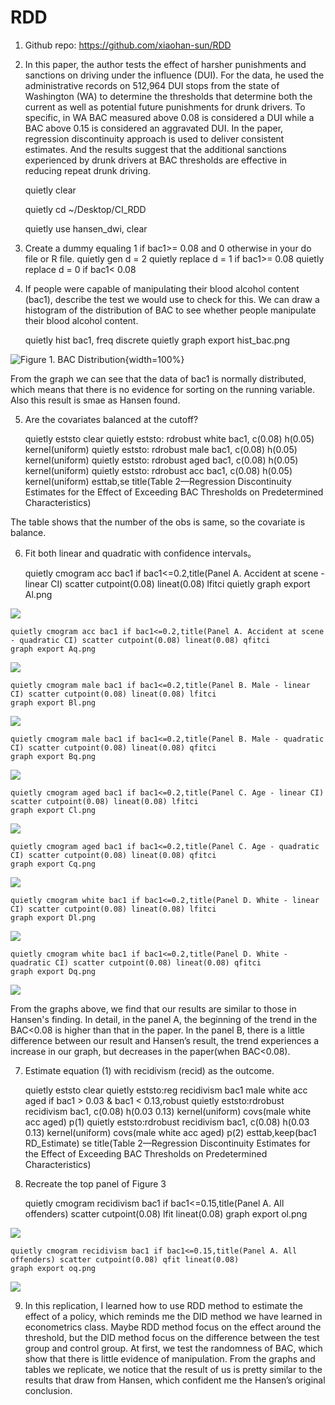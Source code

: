 # RDD
1. Github repo: https://github.com/xiaohan-sun/RDD


2. In this paper, the author tests the effect of harsher punishments and sanctions on driving under the influence (DUI). For the data, he used the administrative records on 512,964 DUI stops from the state of Washington (WA) to determine the thresholds that determine both the current as well as potential future punishments for drunk drivers. To specific, in WA BAC measured above 0.08 is considered a DUI while a BAC above 0.15 is considered an aggravated DUI. In the paper, regression discontinuity approach is used to deliver consistent estimates. And the results suggest that the additional sanctions experienced by drunk drivers at BAC thresholds are effective in reducing repeat drunk driving. 
    
    quietly clear

    quietly cd ~/Desktop/CI_RDD

    quietly use hansen_dwi, clear


3. Create a dummy equaling 1 if bac1>= 0.08 and 0 otherwise in your do file or R file.
	quietly gen d = 2
	quietly replace d = 1 if bac1>= 0.08
	quietly replace d = 0 if bac1< 0.08


4. If people were capable of manipulating their blood alcohol content (bac1), describe the test we would use to check for this. 
We can draw a histogram of the distribution of BAC to see whether people manipulate their blood alcohol content.

    quietly hist bac1, freq discrete
    quietly graph export hist_bac.png

![Figure 1. BAC Distribution](hist_bac.png){width=100%}

From the graph we can see that the data of bac1 is normally distributed, which means that there is no evidence for sorting on the running variable. Also this result is smae as Hansen found.


5. Are the covariates balanced at the cutoff?

    quietly eststo clear
    quietly eststo: rdrobust white bac1, c(0.08) h(0.05) kernel(uniform)
    quietly eststo: rdrobust male bac1, c(0.08) h(0.05) kernel(uniform)
    quietly eststo: rdrobust aged bac1, c(0.08) h(0.05) kernel(uniform)
    quietly eststo: rdrobust acc bac1, c(0.08) h(0.05) kernel(uniform)
    esttab,se title(Table 2—Regression Discontinuity Estimates for the Effect of Exceeding BAC Thresholds on Predetermined Characteristics)

The table shows that the number of the obs is same, so the covariate is balance.


6. Fit both linear and quadratic with confidence intervals。

    quietly cmogram acc bac1 if bac1<=0.2,title(Panel A. Accident at scene - linear CI) scatter cutpoint(0.08) lineat(0.08) lfitci
    quietly graph export Al.png

![](Al.png)

    quietly cmogram acc bac1 if bac1<=0.2,title(Panel A. Accident at scene - quadratic CI) scatter cutpoint(0.08) lineat(0.08) qfitci
    graph export Aq.png

![](Aq.png)

    quietly cmogram male bac1 if bac1<=0.2,title(Panel B. Male - linear CI) scatter cutpoint(0.08) lineat(0.08) lfitci
    graph export Bl.png

![](Bl.png)

    quietly cmogram male bac1 if bac1<=0.2,title(Panel B. Male - quadratic CI) scatter cutpoint(0.08) lineat(0.08) qfitci
    graph export Bq.png

![](Bq.png)

    quietly cmogram aged bac1 if bac1<=0.2,title(Panel C. Age - linear CI) scatter cutpoint(0.08) lineat(0.08) lfitci
    graph export Cl.png

![](Cl.png)    

    quietly cmogram aged bac1 if bac1<=0.2,title(Panel C. Age - quadratic CI) scatter cutpoint(0.08) lineat(0.08) qfitci
    graph export Cq.png

![](Cq.png)

    quietly cmogram white bac1 if bac1<=0.2,title(Panel D. White - linear CI) scatter cutpoint(0.08) lineat(0.08) lfitci
    graph export Dl.png

![](Dl.png)  

    quietly cmogram white bac1 if bac1<=0.2,title(Panel D. White - quadratic CI) scatter cutpoint(0.08) lineat(0.08) qfitci
    graph export Dq.png

![](Dq.png)

From the graphs above, we find that our results are similar to those in Hansen's finding. In detail, in the panel A, the beginning of the trend in the BAC<0.08 is higher than that in the paper. In the panel B, there is a little difference between our result and Hansen’s result, the trend experiences a increase in our graph, but decreases in the paper(when BAC<0.08). 


7. Estimate equation (1) with recidivism (recid) as the outcome. 

    quietly eststo clear
    quietly eststo:reg recidivism bac1 male white acc aged if bac1 > 0.03 & bac1 < 0.13,robust
    quietly eststo:rdrobust recidivism bac1, c(0.08) h(0.03 0.13) kernel(uniform) covs(male white acc aged) p(1) 
    quietly eststo:rdrobust recidivism bac1, c(0.08) h(0.03 0.13) kernel(uniform) covs(male white acc aged) p(2)
    esttab,keep(bac1 RD_Estimate) se title(Table 2—Regression Discontinuity Estimates for the Effect of Exceeding BAC Thresholds on Predetermined Characteristics)


8. Recreate the top panel of Figure 3

    quietly cmogram recidivism bac1 if bac1<=0.15,title(Panel A. All offenders) scatter cutpoint(0.08) lfit lineat(0.08)
    graph export ol.png

![](ol.png)

    quietly cmogram recidivism bac1 if bac1<=0.15,title(Panel A. All offenders) scatter cutpoint(0.08) qfit lineat(0.08)
    graph export oq.png

![](oq.png)


9. In this replication, I learned how to use RDD method to estimate the effect of a policy, which reminds me the DID method we have learned in econometrics class. Maybe RDD method focus on the effect around the threshold, but the DID method focus on the difference between the test group and control group. At first, we test the randomness of BAC, which show that there is little evidence of manipulation. From the graphs and tables we replicate, we notice that the result of us is pretty similar to the results that draw from Hansen, which confident me the Hansen’s original conclusion.     

